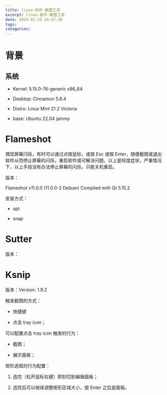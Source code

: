 ```yaml
---
title: linux-软件-截图工具
excerpt: linux-软件-截图工具
date: 2024-01-25 14:47:20
tags:
categories:
---
```


# 背景

## 系统

- Kernel: 5.15.0-76-generic x86_64 

- Desktop: Cinnamon 5.8.4

- Distro: Linux Mint 21.2 Victoria 

- base: Ubuntu 22.04 jammy


# Flameshot

偶现屏幕闪烁，有时可以通过点按鼠标，或按 Esc 或按 Enter，随便截图或退出软件从而停止屏幕的闪烁，重启软件或可解决问题。以上是轻度症状，严重情况下，以上手段没有办法停止屏幕的闪烁，只能关机重启。

版本：

Flameshot v11.0.0 (11.0.0-2 Debian)
Compiled with Qt 5.15.2

安装方式：

- apt

- snap



# Sutter

版本：

# Ksnip

版本：Version: 1.9.2


触发截图的方式：

- 快捷键

- 点击 tray icon；

可以配置点击 tray icon 触发的行为：

- 截图；

- 展示面板；

矩形选框的行为配置：

1. 选完（松开鼠标右键）即刻切到编辑面板；

2. 选完后可以继续调整矩形区域大小，按 Enter 之后是面板。

